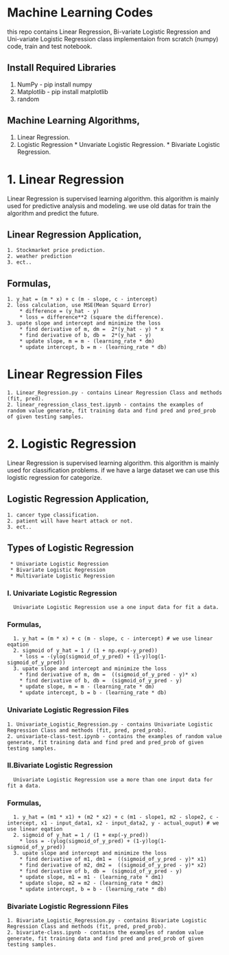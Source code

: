 # Machine Learning Codes
  this repo contains Linear Regression, Bi-variate Logistic Regression and Uni-variate Logistic Regression class implementaion from scratch (numpy) code, train and test notebook.
  
  ## Install Required Libraries
  1. NumPy - pip install numpy
  2. Matplotlib - pip install matplotlib
  3. random  
  
  ## Machine Learning Algorithms,
  1. Linear Regression.
  2. Logistic Regression
    * Unvariate Logistic Regression.
    * Bivariate Logistic Regression. 
  
# 1. Linear Regression 
  Linear Regression is supervised learning algorithm. this algorithm is mainly used for predictive analysis and modeling. we use old datas for train the algorithm and predict the future. 
  ## Linear Regression Application,
    1. Stockmarket price prediction.
    2. weather prediction
    3. ect..
    
  ## Formulas,
    1. y_hat = (m * x) + c (m - slope, c - intercept)
    2. loss calculation, use MSE(Mean Squard Error)
        * difference = (y_hat - y)
        * loss = difference**2 (square the difference).
    3. upate slope and intercept and minimize the loss
        * find derivative of m, dm =  2*(y_hat - y) * x
        * find derivative of b, db =  2*(y_hat - y) 
        * update slope, m = m - (learning_rate * dm)
        * update intercept, b = m - (learning_rate * db)
        
  # Linear Regression Files
  
    1. Linear_Regression.py - contains Linear Regression Class and methods (fit, pred).
    2. linear_regression_class_test.ipynb - contains the examples of random value generate, fit training data and find pred and pred_prob of given testing samples.

  # 2. Logistic Regression 
  Linear Regression is supervised learning algorithm. this algorithm is mainly used for classification problems. if we have a large dataset we can use this logistic regression for categorize. 
  
  ## Logistic Regression Application,
    1. cancer type classification.
    2. patient will have heart attack or not.
    3. ect..
    
  ## Types of Logistic Regression
     * Univariate Logistic Regression
     * Bivariate Logistic Regression
     * Multivariate Logistic Regression
  
   ### I. Univariate Logistic Regression
      Univariate Logistic Regression use a one input data for fit a data. 
  
   ### Formulas,
      1. y_hat = (m * x) + c (m - slope, c - intercept) # we use linear eqation
      2. sigmoid of y_hat = 1 / (1 + np.exp(-y_pred))  
        * loss = -(ylog(sigmoid_of_y_pred) + (1-y)log(1-sigmoid_of_y_pred))
      3. upate slope and intercept and minimize the loss
        * find derivative of m, dm =  ((sigmoid_of_y_pred - y)* x)
        * find derivative of b, db =  (sigmoid_of_y_pred - y)
        * update slope, m = m - (learning_rate * dm)
        * update intercept, b = b - (learning_rate * db)

   ### Univariate Logistic Regression Files
  
    1. Univariate_Logistic_Regression.py - contains Univariate Logistic Regression Class and methods (fit, pred, pred_prob).
    2. univariate-class-test.ipynb - contains the examples of random value generate, fit training data and find pred and pred_prob of given testing samples.

 
   ### II.Bivariate Logistic Regression
      Univariate Logistic Regression use a more than one input data for fit a data. 
  
   ### Formulas,
      1. y_hat = (m1 * x1) + (m2 * x2) + c (m1 - slope1, m2 - slope2, c - intercept, x1 - input_data1, x2 - input_data2, y - actual_ouput) # we use linear eqation
      2. sigmoid of y_hat = 1 / (1 + exp(-y_pred))  
        * loss = -(ylog(sigmoid_of_y_pred) + (1-y)log(1-sigmoid_of_y_pred))
      3. upate slope and intercept and minimize the loss
        * find derivative of m1, dm1 =  ((sigmoid_of_y_pred - y)* x1)
        * find derivative of m2, dm2 =  ((sigmoid_of_y_pred - y)* x2)
        * find derivative of b, db =  (sigmoid_of_y_pred - y)
        * update slope, m1 = m1 - (learning_rate * dm1)
        * update slope, m2 = m2 - (learning_rate * dm2)
        * update intercept, b = b - (learning_rate * db)

   ### Bivariate Logistic Regressionn Files
  
    1. Bivariate_Logistic_Regression.py - contains Bivariate Logistic Regression Class and methods (fit, pred, pred_prob).
    2. bivariate-class.ipynb - contains the examples of random value generate, fit training data and find pred and pred_prob of given testing samples.

      
